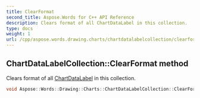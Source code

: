 ```yaml
---
title: ClearFormat
second_title: Aspose.Words for C++ API Reference
description: Clears format of all ChartDataLabel in this collection.
type: docs
weight: 1
url: /cpp/aspose.words.drawing.charts/chartdatalabelcollection/clearformat/
---
```

## ChartDataLabelCollection::ClearFormat method


Clears format of all [ChartDataLabel](../../chartdatalabel/) in this collection.

```cpp
void Aspose::Words::Drawing::Charts::ChartDataLabelCollection::ClearFormat()
```

